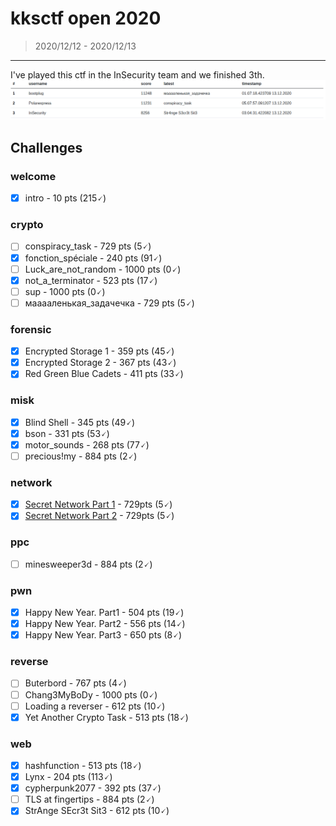 # kksctf open 2020

>2020/12/12 - 2020/12/13

---

I've played this ctf in the InSecurity team and we finished 3th.
![rank](rank.png)

## Challenges

### welcome

* [X] intro - 10 pts (215🗸)

### crypto

* [ ] conspiracy_task - 729 pts (5🗸)
* [x] fonction_spéciale - 240 pts (91🗸)
* [ ] Luck_are_not_random - 1000 pts (0🗸)
* [X] not_a_terminator - 523 pts (17🗸)
* [ ] sup - 1000 pts (0🗸)
* [ ] мааааленькая_задачечка - 729 pts (5🗸)

### forensic

* [X] Encrypted Storage 1 - 359 pts (45🗸)
* [X] Encrypted Storage 2 - 367 pts (43🗸)
* [X] Red Green Blue Cadets - 411 pts (33🗸)

### misk

* [X] Blind Shell - 345 pts (49🗸)
* [X] bson - 331 pts (53🗸)
* [X] motor_sounds - 268 pts (77🗸)
* [ ] precious!my - 884 pts (2🗸)

### network

* [X] [Secret Network Part 1](Secret_Network.md) - 729pts (5🗸)
* [X] [Secret Network Part 2](Secret_Network.md) - 729pts (5🗸)

### ppc

* [ ] minesweeper3d - 884 pts (2🗸)

### pwn

* [X] Happy New Year. Part1 - 504 pts (19🗸)
* [X] Happy New Year. Part2 - 556 pts (14🗸)
* [X] Happy New Year. Part3 - 650 pts (8🗸)

### reverse

* [ ] Buterbord - 767 pts (4🗸)
* [ ] Chang3MyBoDy - 1000 pts (0🗸)
* [ ] Loading a reverser - 612 pts (10🗸)
* [X] Yet Another Crypto Task - 513 pts (18🗸)

### web

* [X] hashfunction - 513 pts (18🗸)
* [X] Lynx - 204 pts (113🗸)
* [x] cypherpunk2077 - 392 pts (37🗸)
* [ ] TLS at fingertips - 884 pts (2🗸)
* [X] StrAnge SEcr3t Sit3 - 612 pts (10🗸)
